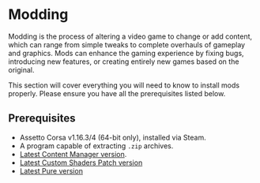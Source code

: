 # Modding
> <Badge type="tip" text="Updated"/>

Modding is the process of altering a video game to change or add content, which can range from simple tweaks to complete overhauls of gameplay and graphics. Mods can enhance the gaming experience by fixing bugs, introducing new features, or creating entirely new games based on the original.

This section will cover everything you will need to know to install mods properly. Please ensure you have all the prerequisites listed below.

## Prerequisites
- Assetto Corsa v1.16.3/4 (64-bit only), installed via Steam.
- A program capable of extracting `.zip` archives.
- [Latest Content Manager version](../setup/installing-cm).
- [Latest Custom Shaders Patch version](../setup/installing-csp)
- [Latest Pure version](../setup/installing-pure)
